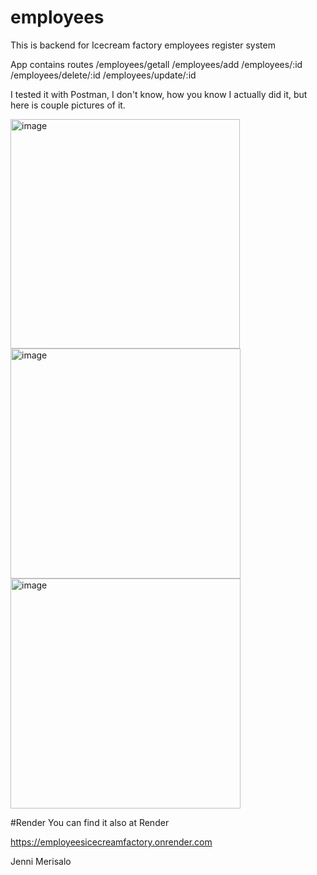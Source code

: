 # employees

This is backend for Icecream factory employees register system

App contains routes
/employees/getall
/employees/add
/employees/:id
/employees/delete/:id
/employees/update/:id

I tested it with Postman, I don't know, how you know I actually did it, but here is couple pictures of it.

<img width="367" alt="image" src="https://user-images.githubusercontent.com/92848029/234095471-57d8db4a-91ae-4894-a6ef-e415a54542e4.png">
<img width="368" alt="image" src="https://user-images.githubusercontent.com/92848029/234095537-877f9ff9-b138-49fa-b0c9-0e07908ff2ed.png">
<img width="368" alt="image" src="https://user-images.githubusercontent.com/92848029/234095930-2b239e38-9edb-4684-976f-007fc01dcc42.png">



#Render
You can find it also at Render

https://employeesicecreamfactory.onrender.com

Jenni  Merisalo
